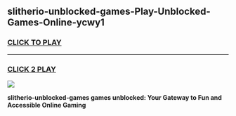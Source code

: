 
## slitherio-unblocked-games-Play-Unblocked-Games-Online-ycwy1
<h3>
<a href="https://premium76.site?title=slitherio-unblocked-games&ref=25A">CLICK TO PLAY</a></h3>
<hr>

<h3>
<a href="https://premium76.site?title=slitherio-unblocked-games&ref=25A">CLICK 2 PLAY</a>
  
</h3>

<a href="https://premium76.site?title=slitherio-unblocked-games&ref=25A"><img src="https://clearcache.store/games.png"></a>


**slitherio-unblocked-games games unblocked: Your Gateway to Fun and Accessible Online Gaming**
